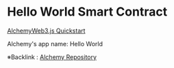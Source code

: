 # Hello World Smart Contract

[AlchemyWeb3.js Quickstart](https://docs.alchemy.com/reference/use-alchemyweb3js)

Alchemy's app name: Hello World

※Backlink : [Alchemy Repository](https://github.com/shungo0222/Alchemy)
